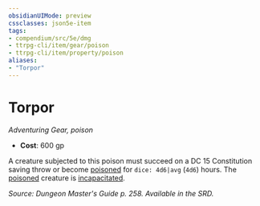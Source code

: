 ```yaml
---
obsidianUIMode: preview
cssclasses: json5e-item
tags:
- compendium/src/5e/dmg
- ttrpg-cli/item/gear/poison
- ttrpg-cli/item/property/poison
aliases: 
- "Torpor"
---
```

# Torpor
*Adventuring Gear, poison*  

- **Cost**: 600 gp

A creature subjected to this poison must succeed on a DC 15 Constitution saving throw or become [poisoned](/compendium/rules/conditions.md#poisoned) for `dice: 4d6|avg` (`4d6`) hours. The [poisoned](/compendium/rules/conditions.md#poisoned) creature is [incapacitated](/compendium/rules/conditions.md#incapacitated).

*Source: Dungeon Master's Guide p. 258. Available in the SRD.*
